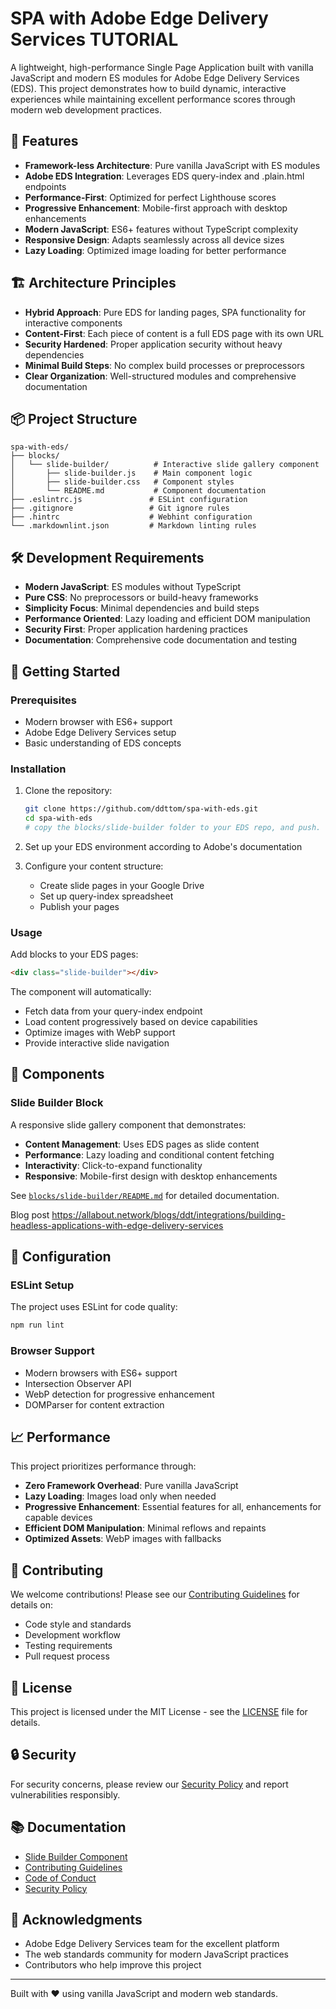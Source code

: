 # SPA with Adobe Edge Delivery Services TUTORIAL

A lightweight, high-performance Single Page Application built with vanilla JavaScript and modern ES modules for Adobe Edge Delivery Services (EDS). This project demonstrates how to build dynamic, interactive experiences while maintaining excellent performance scores through modern web development practices.

## 🚀 Features

- **Framework-less Architecture**: Pure vanilla JavaScript with ES modules
- **Adobe EDS Integration**: Leverages EDS query-index and .plain.html endpoints
- **Performance-First**: Optimized for perfect Lighthouse scores
- **Progressive Enhancement**: Mobile-first approach with desktop enhancements
- **Modern JavaScript**: ES6+ features without TypeScript complexity
- **Responsive Design**: Adapts seamlessly across all device sizes
- **Lazy Loading**: Optimized image loading for better performance

## 🏗️ Architecture Principles

- **Hybrid Approach**: Pure EDS for landing pages, SPA functionality for interactive components
- **Content-First**: Each piece of content is a full EDS page with its own URL
- **Security Hardened**: Proper application security without heavy dependencies
- **Minimal Build Steps**: No complex build processes or preprocessors
- **Clear Organization**: Well-structured modules and comprehensive documentation

## 📦 Project Structure

```
spa-with-eds/
├── blocks/
│   └── slide-builder/          # Interactive slide gallery component
│       ├── slide-builder.js    # Main component logic
│       ├── slide-builder.css   # Component styles
│       └── README.md           # Component documentation
├── .eslintrc.js               # ESLint configuration
├── .gitignore                 # Git ignore rules
├── .hintrc                    # Webhint configuration
└── .markdownlint.json         # Markdown linting rules
```

## 🛠️ Development Requirements

- **Modern JavaScript**: ES modules without TypeScript
- **Pure CSS**: No preprocessors or build-heavy frameworks
- **Simplicity Focus**: Minimal dependencies and build steps
- **Performance Oriented**: Lazy loading and efficient DOM manipulation
- **Security First**: Proper application hardening practices
- **Documentation**: Comprehensive code documentation and testing

## 🚦 Getting Started

### Prerequisites

- Modern browser with ES6+ support
- Adobe Edge Delivery Services setup
- Basic understanding of EDS concepts

### Installation

1. Clone the repository:
   ```bash
   git clone https://github.com/ddttom/spa-with-eds.git
   cd spa-with-eds
   # copy the blocks/slide-builder folder to your EDS repo, and push.
   ```

2. Set up your EDS environment according to Adobe's documentation

3. Configure your content structure:
   - Create slide pages in your Google Drive
   - Set up query-index spreadsheet
   - Publish your pages

### Usage

Add blocks to your EDS pages:

```html
<div class="slide-builder"></div>
```

The component will automatically:
- Fetch data from your query-index endpoint
- Load content progressively based on device capabilities
- Optimize images with WebP support
- Provide interactive slide navigation

## 🎯 Components

### Slide Builder Block

A responsive slide gallery component that demonstrates:
- **Content Management**: Uses EDS pages as slide content
- **Performance**: Lazy loading and conditional content fetching
- **Interactivity**: Click-to-expand functionality
- **Responsive**: Mobile-first design with desktop enhancements

See [`blocks/slide-builder/README.md`](blocks/slide-builder/README.md) for detailed documentation.

Blog post https://allabout.network/blogs/ddt/integrations/building-headless-applications-with-edge-delivery-services


## 🔧 Configuration

### ESLint Setup

The project uses ESLint for code quality:

```bash
npm run lint
```

### Browser Support

- Modern browsers with ES6+ support
- Intersection Observer API
- WebP detection for progressive enhancement
- DOMParser for content extraction

## 📈 Performance

This project prioritizes performance through:

- **Zero Framework Overhead**: Pure vanilla JavaScript
- **Lazy Loading**: Images load only when needed
- **Progressive Enhancement**: Essential features for all, enhancements for capable devices
- **Efficient DOM Manipulation**: Minimal reflows and repaints
- **Optimized Assets**: WebP images with fallbacks

## 🤝 Contributing

We welcome contributions! Please see our [Contributing Guidelines](CONTRIBUTING.md) for details on:

- Code style and standards
- Development workflow
- Testing requirements
- Pull request process

## 📄 License

This project is licensed under the MIT License - see the [LICENSE](LICENSE) file for details.

## 🔒 Security

For security concerns, please review our [Security Policy](SECURITY.md) and report vulnerabilities responsibly.

## 📚 Documentation

- [Slide Builder Component](blocks/slide-builder/README.md)
- [Contributing Guidelines](CONTRIBUTING.md)
- [Code of Conduct](CODE_OF_CONDUCT.md)
- [Security Policy](SECURITY.md)

## 🌟 Acknowledgments

- Adobe Edge Delivery Services team for the excellent platform
- The web standards community for modern JavaScript practices
- Contributors who help improve this project

---

Built with ❤️ using vanilla JavaScript and modern web standards.
